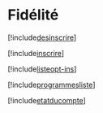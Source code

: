 # Fidélité

[!include[desinscrire](fidelite.desinscrire.autogen.md)]

[!include[inscrire](fidelite.inscrire.autogen.md)]

[!include[listeopt-ins](fidelite.listeopt-ins.autogen.md)]

[!include[programmesliste](fidelite.programmesliste.autogen.md)]

[!include[etatducompte](fidelite.etatducompte.autogen.md)]















